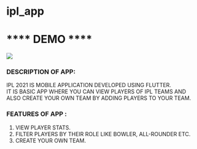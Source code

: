 # ipl_app

<h1>**** DEMO ****</h1>

<div style="align-content: center"><img src="assets/images/ipl-app.gif" /></div>

<h3>DESCRIPTION OF APP:</h3>
IPL 2021 IS MOBILE APPLICATION DEVELOPED USING FLUTTER.<br/>
IT IS BASIC APP WHERE YOU CAN VIEW PLAYERS OF IPL TEAMS AND ALSO CREATE YOUR OWN TEAM BY ADDING PLAYERS TO YOUR TEAM.<br/>

<h3>FEATURES OF APP : </h3>
<ol>
<li>VIEW PLAYER STATS.</li>
<li>FILTER PLAYERS BY THEIR ROLE LIKE BOWLER, ALL-ROUNDER ETC.</li>
<li>CREATE YOUR OWN TEAM.</li>
</ol>